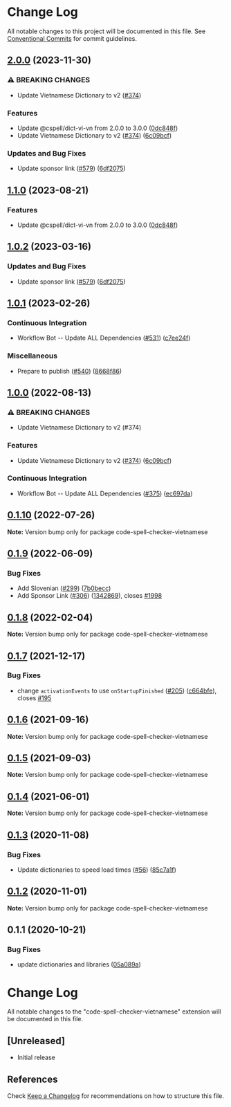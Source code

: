 # Change Log

All notable changes to this project will be documented in this file.
See [Conventional Commits](https://conventionalcommits.org) for commit guidelines.

## [2.0.0](https://github.com/fobo66/vscode-cspell-dict-extensions/compare/code-spell-checker-vietnamese-v1.1.0...code-spell-checker-vietnamese@2.0.0) (2023-11-30)


### ⚠ BREAKING CHANGES

* Update Vietnamese Dictionary to v2 ([#374](https://github.com/fobo66/vscode-cspell-dict-extensions/issues/374))

### Features

* Update @cspell/dict-vi-vn from 2.0.0 to 3.0.0 ([0dc848f](https://github.com/fobo66/vscode-cspell-dict-extensions/commit/0dc848fbdc66e970ddd9d4bf72029d0ebfd3d988))
* Update Vietnamese Dictionary to v2 ([#374](https://github.com/fobo66/vscode-cspell-dict-extensions/issues/374)) ([6c09bcf](https://github.com/fobo66/vscode-cspell-dict-extensions/commit/6c09bcf9f1e68b203c8cb40d3c45c7218d55a328))


### Updates and Bug Fixes

* Update sponsor link ([#579](https://github.com/fobo66/vscode-cspell-dict-extensions/issues/579)) ([6df2075](https://github.com/fobo66/vscode-cspell-dict-extensions/commit/6df2075cda94e9253a1f11d5dcf63e73a49b8edd))

## [1.1.0](https://github.com/streetsidesoftware/vscode-cspell-dict-extensions/compare/code-spell-checker-vietnamese@1.0.2...code-spell-checker-vietnamese@1.1.0) (2023-08-21)


### Features

* Update @cspell/dict-vi-vn from 2.0.0 to 3.0.0 ([0dc848f](https://github.com/streetsidesoftware/vscode-cspell-dict-extensions/commit/0dc848fbdc66e970ddd9d4bf72029d0ebfd3d988))

## [1.0.2](https://github.com/streetsidesoftware/vscode-cspell-dict-extensions/compare/code-spell-checker-vietnamese@1.0.1...code-spell-checker-vietnamese@1.0.2) (2023-03-16)


### Updates and Bug Fixes

* Update sponsor link ([#579](https://github.com/streetsidesoftware/vscode-cspell-dict-extensions/issues/579)) ([6df2075](https://github.com/streetsidesoftware/vscode-cspell-dict-extensions/commit/6df2075cda94e9253a1f11d5dcf63e73a49b8edd))

## [1.0.1](https://github.com/streetsidesoftware/vscode-cspell-dict-extensions/compare/code-spell-checker-vietnamese@1.0.0...code-spell-checker-vietnamese@1.0.1) (2023-02-26)


### Continuous Integration

* Workflow Bot -- Update ALL Dependencies ([#531](https://github.com/streetsidesoftware/vscode-cspell-dict-extensions/issues/531)) ([c7ee24f](https://github.com/streetsidesoftware/vscode-cspell-dict-extensions/commit/c7ee24f30552a6e8904a8d489b8a76ddcd3eedec))


### Miscellaneous

* Prepare to publish ([#540](https://github.com/streetsidesoftware/vscode-cspell-dict-extensions/issues/540)) ([8668f86](https://github.com/streetsidesoftware/vscode-cspell-dict-extensions/commit/8668f86b5fe3bf076cc44db54ec9b15d2f137623))

## [1.0.0](https://github.com/streetsidesoftware/vscode-cspell-dict-extensions/compare/code-spell-checker-vietnamese@0.1.10...code-spell-checker-vietnamese@1.0.0) (2022-08-13)


### ⚠ BREAKING CHANGES

* Update Vietnamese Dictionary to v2 (#374)

### Features

* Update Vietnamese Dictionary to v2 ([#374](https://github.com/streetsidesoftware/vscode-cspell-dict-extensions/issues/374)) ([6c09bcf](https://github.com/streetsidesoftware/vscode-cspell-dict-extensions/commit/6c09bcf9f1e68b203c8cb40d3c45c7218d55a328))


### Continuous Integration

* Workflow Bot -- Update ALL Dependencies ([#375](https://github.com/streetsidesoftware/vscode-cspell-dict-extensions/issues/375)) ([ec697da](https://github.com/streetsidesoftware/vscode-cspell-dict-extensions/commit/ec697da0aa4d1af7d1fc3a6831ae99d312ef449e))

## [0.1.10](https://github.com/streetsidesoftware/vscode-cspell-dict-extensions/compare/code-spell-checker-vietnamese@0.1.9...code-spell-checker-vietnamese@0.1.10) (2022-07-26)

**Note:** Version bump only for package code-spell-checker-vietnamese





## [0.1.9](https://github.com/streetsidesoftware/vscode-cspell-dict-extensions/compare/code-spell-checker-vietnamese@0.1.8...code-spell-checker-vietnamese@0.1.9) (2022-06-09)


### Bug Fixes

* Add Slovenian ([#299](https://github.com/streetsidesoftware/vscode-cspell-dict-extensions/issues/299)) ([7b0becc](https://github.com/streetsidesoftware/vscode-cspell-dict-extensions/commit/7b0becc910e11e674ad32be812aa5e138b005219))
* Add Sponsor Link ([#306](https://github.com/streetsidesoftware/vscode-cspell-dict-extensions/issues/306)) ([1342869](https://github.com/streetsidesoftware/vscode-cspell-dict-extensions/commit/13428699ee20f6b6a597dd2638d5633f2a53c9cf)), closes [#1998](https://github.com/streetsidesoftware/vscode-cspell-dict-extensions/issues/1998)





## [0.1.8](https://github.com/streetsidesoftware/vscode-cspell-dict-extensions/compare/code-spell-checker-vietnamese@0.1.7...code-spell-checker-vietnamese@0.1.8) (2022-02-04)

**Note:** Version bump only for package code-spell-checker-vietnamese





## [0.1.7](https://github.com/streetsidesoftware/vscode-cspell-dict-extensions/compare/code-spell-checker-vietnamese@0.1.6...code-spell-checker-vietnamese@0.1.7) (2021-12-17)


### Bug Fixes

* change `activationEvents` to use `onStartupFinished` ([#205](https://github.com/streetsidesoftware/vscode-cspell-dict-extensions/issues/205)) ([c664bfe](https://github.com/streetsidesoftware/vscode-cspell-dict-extensions/commit/c664bfe88497c9eaf82aa5549734d99db9194001)), closes [#195](https://github.com/streetsidesoftware/vscode-cspell-dict-extensions/issues/195)





## [0.1.6](https://github.com/streetsidesoftware/vscode-cspell-dict-extensions/compare/code-spell-checker-vietnamese@0.1.5...code-spell-checker-vietnamese@0.1.6) (2021-09-16)

**Note:** Version bump only for package code-spell-checker-vietnamese





## [0.1.5](https://github.com/streetsidesoftware/vscode-cspell-dict-extensions/compare/code-spell-checker-vietnamese@0.1.4...code-spell-checker-vietnamese@0.1.5) (2021-09-03)

**Note:** Version bump only for package code-spell-checker-vietnamese





## [0.1.4](https://github.com/streetsidesoftware/vscode-cspell-dict-extensions/compare/code-spell-checker-vietnamese@0.1.3...code-spell-checker-vietnamese@0.1.4) (2021-06-01)

**Note:** Version bump only for package code-spell-checker-vietnamese





## [0.1.3](https://github.com/streetsidesoftware/vscode-cspell-dict-extensions/compare/code-spell-checker-vietnamese@0.1.2...code-spell-checker-vietnamese@0.1.3) (2020-11-08)


### Bug Fixes

* Update dictionaries to speed load times ([#56](https://github.com/streetsidesoftware/vscode-cspell-dict-extensions/issues/56)) ([85c7a1f](https://github.com/streetsidesoftware/vscode-cspell-dict-extensions/commit/85c7a1f3363945594f6d86dbb7dae7f4c95a76e7))





## [0.1.2](https://github.com/streetsidesoftware/vscode-cspell-dict-extensions/compare/code-spell-checker-vietnamese@0.1.1...code-spell-checker-vietnamese@0.1.2) (2020-11-01)

**Note:** Version bump only for package code-spell-checker-vietnamese





## 0.1.1 (2020-10-21)


### Bug Fixes

* update dictionaries and libraries ([05a089a](https://github.com/streetsidesoftware/vscode-cspell-dict-extensions/commit/05a089add3e0e3606ac1604df1539adfb272461f))





# Change Log
All notable changes to the "code-spell-checker-vietnamese" extension will be documented in this file.

## [Unreleased]
- Initial release

## References
Check [Keep a Changelog](http://keepachangelog.com/) for recommendations on how to structure this file.
